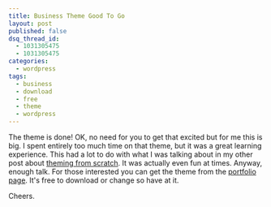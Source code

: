 ```yaml
---
title: Business Theme Good To Go
layout: post
published: false
dsq_thread_id:
  - 1031305475
  - 1031305475
categories:
  - wordpress
tags:
  - business
  - download
  - free
  - theme
  - wordpress
---
```


The theme is done! OK, no need for you to get that excited but for me this is big. I spent entirely too much time on that theme, but it was a great learning experience. This had a lot to do with what I was talking about in my other post about [theming from scratch][1]. It was actually even fun at times. Anyway, enough talk. For those interested you can get the theme from the [portfolio page][2]. It's free to download or change so have at it.

Cheers.

[1]: http://iansinnott.com/blog/wordpress-theming-from-scratch/ "WordPress Theming From Scratch"
[2]: http://iansinnott.com/portfolio/wordpress-theme-business/ "WordPress Theme: Business"
